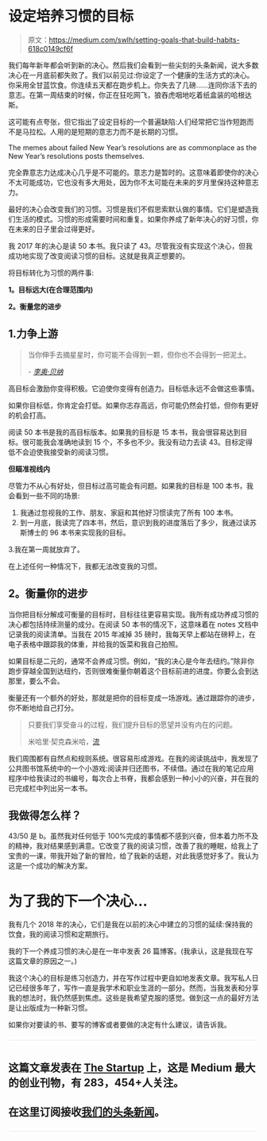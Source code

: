 # 设定培养习惯的目标

> 原文：<https://medium.com/swlh/setting-goals-that-build-habits-618c0149cf6f>

我们每年新年都会听到新的决心。然后我们会看到一些尖刻的头条新闻，说大多数决心在一月底前都失败了。我们以前见过:你设定了一个健康的生活方式的决心。你采用全甘蓝饮食。你连续五天都在跑步机上。你失去了几磅……连同你活下去的意志。在第一周结束的时候，你正在狂吃网飞，狼吞虎咽地吃着纸盒装的哈根达斯。

这可能有点夸张，但它指出了设定目标的一个普遍缺陷:人们经常把它当作短跑而不是马拉松。人用的是短期的意志力而不是长期的习惯。

The memes about failed New Year’s resolutions are as commonplace as the New Year’s resolutions posts themselves.

完全靠意志力达成决心几乎是不可能的。意志力是暂时的。这意味着即使你的决心不太可能成功，它也没有多大用处，因为你不太可能在未来的岁月里保持这种意志力。

最好的决心会改变我们的习惯。习惯是我们不假思索默认做的事情。它们是塑造我们生活的模式。习惯的形成需要时间和重复。如果你养成了新年决心的好习惯，你在未来的日子里会过得更好。

我 2017 年的决心是读 50 本书。我只读了 43。尽管我没有实现这个决心，但我成功地实现了改变阅读习惯的目标。这就是我真正想要的。

将目标转化为习惯的两件事:

**1。目标远大(在合理范围内)**

**2。衡量您的进步**

## 1.力争上游

> 当你伸手去摘星星时，你可能不会得到一颗，但你也不会得到一把泥土。
> 
> *-* [*李奥·贝纳*](https://en.wikipedia.org/wiki/Leo_Burnett)

高目标会激励你变得积极。它迫使你变得有创造力。目标低永远不会做这些事情。

如果你目标低，你肯定会打低。如果你志存高远，你可能仍然会打低，但你有更好的机会打高。

阅读 50 本书是我的高目标版本。如果我的目标是 15 本书，我会很容易达到目标。很可能我会准确地读到 15 个，不多也不少。我没有动力去读 43。目标定得低不会迫使我接受新的阅读习惯。

**但瞄准视线内**

尽管力不从心有好处，但目标过高可能会有问题。如果我的目标是 100 本书，我会看到一些不同的场景:

1.  我通过忽视我的工作、朋友、家庭和其他好习惯读完了所有 100 本书。
2.  到一月底，我读完了四本书，然后，意识到我的进度落后了多少，我通过读苏斯博士的 96 本书来实现我的目标。

3.我在第一周就放弃了。

在上述任何一种情况下，我都无法改变我的习惯。

## **2。衡量你的进步**

当你把目标分解成可衡量的目标时，目标往往更容易实现。我所有成功养成习惯的决心都包括持续测量的成分。在阅读 50 本书的情况下，这意味着在 notes 文档中记录我的阅读清单。当我在 2015 年减掉 35 磅时，我每天早上都站在磅秤上，在电子表格中跟踪我的体重，并给我的饭菜和我自己拍照。

如果目标是二元的，通常不会养成习惯。例如，“我的决心是今年去纽约。”除非你跑步穿越全国到达纽约，否则很难衡量你朝着这个目标前进的进度。你要么会到达那里，要么不会。

衡量还有一个额外的好处，那就是把你的目标变成一场游戏。通过跟踪你的进步，你不断地给自己打分。

> 只要我们享受奋斗的过程，我们提升目标的愿望并没有内在的问题。
> 
> 米哈里·契克森米哈，[流](https://www.amazon.com/Flow-Psychology-Experience-Perennial-Classics/dp/0061339202)

我们周围都有自然点和规则系统。很容易形成游戏。在我的阅读挑战中，我发现了公共图书馆系统中的一个小游戏:阅读并归还图书，不续借。通过在我的笔记应用程序中给我读过的书编号，每次合上书脊，我都会感到一种小小的兴奋，并在我的已完成栏中列出另一本书。

## **我做得怎么样？**

43/50 是 b。虽然我对任何低于 100%完成的事情都不感到兴奋，但本着力所不及的精神，我对结果感到满意。它改变了我的阅读习惯，改善了我的睡眠，给我上了宝贵的一课，带我开始了新的冒险，给了我新的话题，对此我感觉好多了。我认为这是一个成功的解决方案。

# **为了我的下一个决心…**

我有几个 2018 年的决心，它们是我在以前的决心中建立的习惯的延续:保持我的饮食，我的阅读习惯和定期旅行。

我的下一个养成习惯的决心是在一年中发表 26 篇博客。(我承认，这是我现在写这篇文章的原因之一。)

我这个决心的目标是练习创造力，并在写作过程中更自如地发表文章。我写私人日记已经很多年了，写作一直是我学术和职业生涯的一部分。然而，当我发表和分享我的想法时，我仍然感到焦虑。这些是我希望克服的感觉。做到这一点的最好方法是让出版成为一种新习惯。

如果你对要读的书、要写的博客或者要做的决定有什么建议，请告诉我。

![](img/731acf26f5d44fdc58d99a6388fe935d.png)

## 这篇文章发表在 [The Startup](https://medium.com/swlh) 上，这是 Medium 最大的创业刊物，有 283，454+人关注。

## 在这里订阅接收[我们的头条新闻](http://growthsupply.com/the-startup-newsletter/)。

![](img/731acf26f5d44fdc58d99a6388fe935d.png)